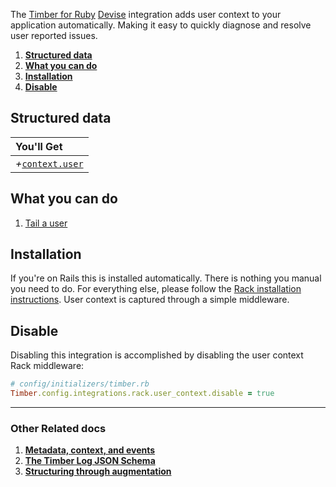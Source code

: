 The [Timber for Ruby](https://github.com/timberio/timber-ruby) [Devise](https://github.com/plataformatec/devise) integration adds user context to your application automatically. Making it easy to quickly diagnose and resolve user reported issues.

1. [**Structured data**](#structured-data)
2. [**What you can do**](#what-you-can-do)
3. [**Installation**](#installation)
4. [**Disable**](#disable)

## Structured data

|You'll Get|
|:------|
|<i>+</i>[`context.user`](/docs/concepts/log-json-schema/contexts/user-context)|

## What you can do

1. [Tail a user](/docs/app/console/tail-a-user)

## Installation

If you're on Rails this is installed automatically. There is nothing you manual you need to do. For everything else, please follow the [Rack installation instructions](/docs/languages/ruby/integrations/rack). User context is captured through a simple middleware.

## Disable

Disabling this integration is accomplished by disabling the user context Rack middleware:

```ruby
# config/initializers/timber.rb
Timber.config.integrations.rack.user_context.disable = true
```

---

### Other Related docs

1. [**Metadata, context, and events**](/docs/concepts/metadata-context-and-events)
2. [**The Timber Log JSON Schema**](/docs/concepts/log-json-schema)
3. [**Structuring through augmentation**](/docs/concepts/structuring-through-augmentation)
